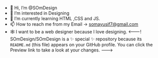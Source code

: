 - 👋 Hi, I’m @SOmDesign
- 👀 I’m interested in Designing 
- 🌱 I’m currently learning HTML ,CSS and JS. 
- 📫 How to reach me from my Email -> somayusif7@gmail.com 
- 🕸️ I want to be a web designer because I love designing.
<---!
SOmDesign/SOmDesign is a ✨ special ✨ repository because its `README.md` (this file) appears on your GitHub profile.
You can click the Preview link to take a look at your changes.
--->
